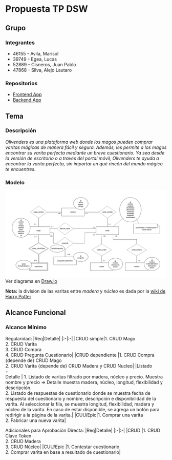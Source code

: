 # Propuesta TP DSW

## Grupo
### Integrantes
* 46155 - Avila, Marisol
* 39749 - Egea, Lucas
* 52889 - Cisneros, Juan Pablo
* 47868 - Silva, Alejo Lautaro

### Repositorios
* [Frontend App](https://github.com/alejosilvalau/olivenders-frontend)
* [Backend App](https://github.com/alejosilvalau/olivenders-backend)


## Tema
### Descripción
*Olivenders es una plataforma web donde los magos pueden comprar varitas mágicas de manera fácil y segura. Además, les permite a los magos encontrar su varita perfecta mediante un breve cuestionario. Ya sea desde la versión de escritorio o a través del portal móvil, Olivenders te ayuda a encontrar la varita perfecta, sin importar en qué rincón del mundo mágico te encuentres.*


### Modelo
![Diagrama DER](./DER%20Inicial.png)
Ver diagrama en [Draw.io](https://drive.google.com/file/d/1aHBuIdu2SuQJKwL8StDEmREH56euT88r/view?usp=sharing)

**Nota:** la division de las varitas entre *madera* y *núcleo* es dada por la [wiki de Harry Potter](https://harrypotter.fandom.com/es/wiki/Varita)

## Alcance Funcional 
### Alcance Mínimo

Regularidad:
|Req|Detalle|
|:-|:-|
|CRUD simple|1. CRUD Mago<br>2. CRUD Varita<br>3. CRUD Compra<br>4. CRUD Pregunta Cuestionario|
|CRUD dependiente |1. CRUD Compra {depende de} CRUD Mago<br>2. CRUD Varita {depende de} CRUD Madera y CRUD Nucleo|
|Listado<br>+<br>Detalle | 1. Listado de varitas filtrado por madera, núcleo y precio. Muestra nombre y precio => Detalle muestra madera, núcleo, longitud, flexibilidad y descripción.<br> 2. Listado de respuestas de cuestionario donde se muestra fecha de respuesta del cuestionario y nombre, descripción e disponibilidad de la varita. Al seleccionar la fila, se muestra longitud, flexibilidad, madera y núcleo de la varita. En caso de estar disponible, se agrega un botón para redirigir a la página de la varita.|
|CUU/Epic|1. Comprar una varita<br>2. Fabricar una nueva varita|

Adicionales para Aprobación Directa:
|Req|Detalle|
|:-|:-|
|CRUD |1. CRUD Clave Token<br> 2. CRUD Madera<br> 3. CRUD Núcleo|
|CUU/Epic |1. Contestar cuestionario<br>2. Comprar varita en base a resultado de cuestionario|
